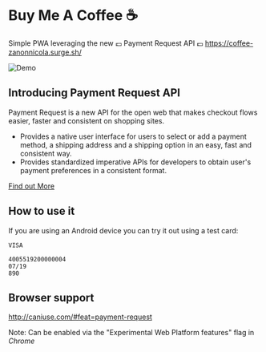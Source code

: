 # Buy Me A Coffee ☕️

Simple PWA leveraging the new 💷 Payment Request API 💷
https://coffee-zanonnicola.surge.sh/

![Demo](http://noce.london/imgs/coffee.jpg)

## Introducing Payment Request API

Payment Request is a new API for the open web that makes checkout flows easier, faster and consistent on shopping sites.

* Provides a native user interface for users to select or add a payment method, a shipping address and a shipping option in an easy, fast and consistent way.
* Provides standardized imperative APIs for developers to obtain user's payment preferences in a consistent format.

[Find out More](https://developers.google.com/web/updates/2016/07/payment-request)

## How to use it

If you are using an Android device you can try it out using a test card:

```
VISA

4005519200000004
07/19
890
```
## Browser support

http://caniuse.com/#feat=payment-request

Note: Can be enabled via the "Experimental Web Platform features" flag in _Chrome_
